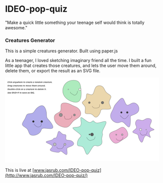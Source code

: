 # IDEO-pop-quiz

"Make a quick little something your teenage self would think is totally awesome."

### Creatures Generator
This is a simple creatures generator.
Built using paper.js

As a teenager, I loved sketching imaginary friend all the time.
I built a fun little app that creates those creatures, and lets the user move them around, delete them, or export the result as an SVG file.

![](creatures.png)


This is live at [www.jasrub.com/IDEO-pop-quiz](http://www.jasrub.com/IDEO-pop-quiz/)
